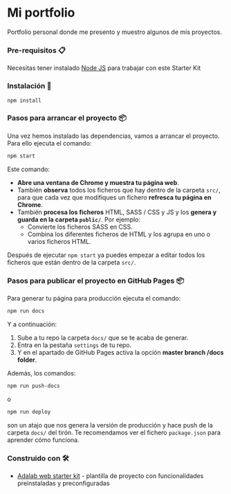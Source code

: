 # Mi portfolio

Portfolio personal donde me presento y muestro algunos de mis proyectos.

### Pre-requisitos 📋

Necesitas tener instalado [Node JS](https://nodejs.org/) para trabajar con este Starter Kit

### Instalación 🔧

```
npm install
```

### Pasos para arrancar el proyecto 📦

Una vez hemos instalado las dependencias, vamos a arrancar el proyecto. Para ello ejecuta el comando:

```bash
npm start
```

Este comando:

- **Abre una ventana de Chrome y muestra tu página web**.
- También **observa** todos los ficheros que hay dentro de la carpeta `src/`, para que cada vez que modifiques un fichero **refresca tu página en Chrome**.
- También **procesa los ficheros** HTML, SASS / CSS y JS y los **genera y guarda en la carpeta `public/`**. Por ejemplo:
  - Convierte los ficheros SASS en CSS.
  - Combina los diferentes ficheros de HTML y los agrupa en uno o varios ficheros HTML.

Después de ejecutar `npm start` ya puedes empezar a editar todos los ficheros que están dentro de la carpeta `src/`.

### Pasos para publicar el proyecto en GitHub Pages 📦

Para generar tu página para producción ejecuta el comando:

```bash
npm run docs
```

Y a continuación:

1. Sube a tu repo la carpeta `docs/` que se te acaba de generar.
2. Entra en la pestaña `settings` de tu repo.
3. Y en el apartado de GitHub Pages activa la opción **master branch /docs folder**.

Además, los comandos:

```bash
npm run push-docs
```

o

```bash
npm run deploy
```

son un atajo que nos genera la versión de producción y hace push de la carpeta `docs/` del tirón. Te recomendamos ver el fichero `package.json` para aprender cómo funciona.

### Construido con 🛠️

- [Adalab web starter kit](https://github.com/Adalab/adalab-web-starter-kit) - plantilla de proyecto con funcionalidades preinstaladas y preconfiguradas

